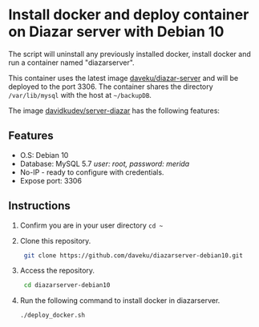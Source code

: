 # Install docker and deploy container on Diazar server with Debian 10

The script will uninstall any previously installed docker, install docker and run a container named "diazarserver".

This container uses the latest image [daveku/diazar-server](https://hub.docker.com/r/daveku/diazar-server) and will be deployed to the port 3306. The container shares the directory `/var/lib/mysql` with the host at `~/backupDB`.

The image [davidkudev/server-diazar](https://hub.docker.com/r/daveku/diazar-server) has the following features:

## Features

- O.S: Debian 10
- Database: MySQL 5.7 _user: root, password: merida_
- No-IP - ready to configure with credentials.
- Expose port: 3306

## Instructions

1. Confirm you are in your user directory `cd ~`
2. Clone this repository.

   ```bash
    git clone https://github.com/daveku/diazarserver-debian10.git
   ```

3. Access the repository.

   ```bash
    cd diazarserver-debian10
   ```

4. Run the following command to install docker in diazarserver.

   ```bash
   ./deploy_docker.sh
   ```
